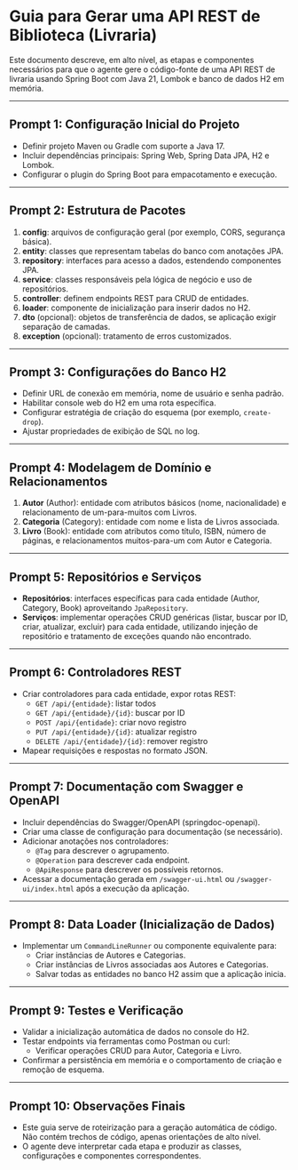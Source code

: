 # Guia para Gerar uma API REST de Biblioteca (Livraria)

Este documento descreve, em alto nível, as etapas e componentes necessários para que o agente gere o código-fonte de uma API REST de livraria usando Spring Boot com Java 21, Lombok e banco de dados H2 em memória.

---

## Prompt 1: Configuração Inicial do Projeto

- Definir projeto Maven ou Gradle com suporte a Java 17.
- Incluir dependências principais: Spring Web, Spring Data JPA, H2 e Lombok.
- Configurar o plugin do Spring Boot para empacotamento e execução.

---

## Prompt 2: Estrutura de Pacotes

1. **config**: arquivos de configuração geral (por exemplo, CORS, segurança básica).
2. **entity**: classes que representam tabelas do banco com anotações JPA.
3. **repository**: interfaces para acesso a dados, estendendo componentes JPA.
4. **service**: classes responsáveis pela lógica de negócio e uso de repositórios.
5. **controller**: definem endpoints REST para CRUD de entidades.
6. **loader**: componente de inicialização para inserir dados no H2.
7. **dto** (opcional): objetos de transferência de dados, se aplicação exigir separação de camadas.
8. **exception** (opcional): tratamento de erros customizados.

---

## Prompt 3: Configurações do Banco H2

- Definir URL de conexão em memória, nome de usuário e senha padrão.
- Habilitar console web do H2 em uma rota específica.
- Configurar estratégia de criação do esquema (por exemplo, `create-drop`).
- Ajustar propriedades de exibição de SQL no log.

---

## Prompt 4: Modelagem de Domínio e Relacionamentos

1. **Autor** (Author): entidade com atributos básicos (nome, nacionalidade) e relacionamento de um-para-muitos com Livros.
2. **Categoria** (Category): entidade com nome e lista de Livros associada.
3. **Livro** (Book): entidade com atributos como título, ISBN, número de páginas, e relacionamentos muitos-para-um com Autor e Categoria.

---

## Prompt 5: Repositórios e Serviços

- **Repositórios**: interfaces específicas para cada entidade (Author, Category, Book) aproveitando `JpaRepository`.
- **Serviços**: implementar operações CRUD genéricas (listar, buscar por ID, criar, atualizar, excluir) para cada entidade, utilizando injeção de repositório e tratamento de exceções quando não encontrado.

---

## Prompt 6: Controladores REST

- Criar controladores para cada entidade, expor rotas REST:
    - `GET /api/{entidade}`: listar todos
    - `GET /api/{entidade}/{id}`: buscar por ID
    - `POST /api/{entidade}`: criar novo registro
    - `PUT /api/{entidade}/{id}`: atualizar registro
    - `DELETE /api/{entidade}/{id}`: remover registro
- Mapear requisições e respostas no formato JSON.

---

## Prompt 7: Documentação com Swagger e OpenAPI

- Incluir dependências do Swagger/OpenAPI (springdoc-openapi).
- Criar uma classe de configuração para documentação (se necessário).
- Adicionar anotações nos controladores:
    - `@Tag` para descrever o agrupamento.
    - `@Operation` para descrever cada endpoint.
    - `@ApiResponse` para descrever os possíveis retornos.
- Acessar a documentação gerada em `/swagger-ui.html` ou `/swagger-ui/index.html` após a execução da aplicação.

---

## Prompt 8: Data Loader (Inicialização de Dados)

- Implementar um `CommandLineRunner` ou componente equivalente para:
    - Criar instâncias de Autores e Categorias.
    - Criar instâncias de Livros associadas aos Autores e Categorias.
    - Salvar todas as entidades no banco H2 assim que a aplicação inicia.

---

## Prompt 9: Testes e Verificação

- Validar a inicialização automática de dados no console do H2.
- Testar endpoints via ferramentas como Postman ou curl:
    - Verificar operações CRUD para Autor, Categoria e Livro.
- Confirmar a persistência em memória e o comportamento de criação e remoção de esquema.

---

## Prompt 10: Observações Finais

- Este guia serve de roteirização para a geração automática de código. Não contém trechos de código, apenas orientações de alto nível.
- O agente deve interpretar cada etapa e produzir as classes, configurações e componentes correspondentes.